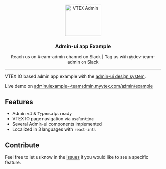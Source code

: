 <p align="center">
  <img alt="VTEX Admin" src="./assets/vtex-logo.svg" height="100" width="117" />
  <h3 align="center">Admin-ui app Example</h3>
  <p align="center">Reach us on #team-admin channel on Slack | Tag us with @dev-team-admin on Slack</p>
</p>

---

VTEX IO based admin app example with the [admin-ui design system](https://admin-ui.vercel.app/).

Live demo on [adminuiexample--teamadmin.myvtex.com/admin/example](https://adminuiexample--teamadmin.myvtex.com/admin/example/)

## Features

- Admin v4 & Typescript ready
- VTEX IO page navigation via `useRuntime`
- Several Admin-ui components implemented
- Localized in 3 languages with `react-intl`

## Contribute

Feel free to let us know in the [issues](https://github.com/vtex/admin-ui-example/issues) if you would like to see a specific feature.

<!-- WHO'S USING ADMIN UI WORKFLOW TEST ATTEMPT#38 -->